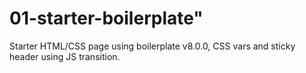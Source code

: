 # 01-starter-boilerplate"

Starter HTML/CSS page using boilerplate v8.0.0, CSS vars and sticky header using JS transition.
